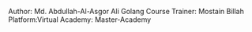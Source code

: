 Author: Md. Abdullah-Al-Asgor Ali
Golang Course Trainer: Mostain Billah
Platform:Virtual
Academy: Master-Academy

